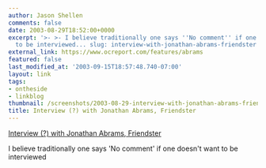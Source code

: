 ```yaml
---
author: Jason Shellen
comments: false
date: 2003-08-29T18:52:00+0000
excerpt: '>- >- I believe traditionally one says ''No comment'' if one doesn''t want
  to be interviewed... slug: interview-with-jonathan-abrams-friendster'
external_link: https://www.ocreport.com/features/abrams
featured: false
last_modified_at: '2003-09-15T18:57:48.740-07:00'
layout: link
tags:
- ontheside
- linkblog
thumbnail: /screenshots/2003-08-29-interview-with-jonathan-abrams-friendster.png
title: Interview (?) with Jonathan Abrams, Friendster
---
```


[Interview (?) with Jonathan Abrams, Friendster](https://www.ocreport.com/features/abrams)

I believe traditionally one says 'No comment' if one doesn't want to be interviewed
